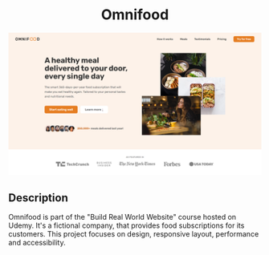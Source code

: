 <h1 align ="center">Omnifood</h1>

![Home page sceenshot](https://raw.githubusercontent.com/imadosan/Omnifood/main/img/screenshot.png)

## Description

Omnifood is part of the "Build Real World Website" course hosted on Udemy. It's a fictional company, that provides food subscriptions for its customers. This project focuses on design, responsive layout, performance and accessibility.
